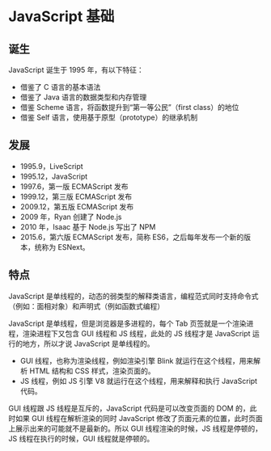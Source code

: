 # JavaScript 基础

## 诞生

JavaScript 诞生于 1995 年，有以下特征：

- 借鉴了 C 语言的基本语法
- 借鉴了 Java 语言的数据类型和内存管理
- 借鉴 Scheme 语言，将函数提升到“第一等公民”（first class）的地位
- 借鉴 Self 语言，使用基于原型（prototype）的继承机制

## 发展

- 1995.9，LiveScript
- 1995.12，JavaScript
- 1997.6，第一版 ECMAScript 发布
- 1999.12，第三版 ECMAScript 发布
- 2009.12，第五版 ECMAScript 发布
- 2009 年，Ryan 创建了 Node.js
- 2010 年，Isaac 基于 Node.js 写出了 NPM
- 2015.6，第六版 ECMAScript 发布，简称 ES6，之后每年发布一个新的版本，统称为 ESNext。

## 特点

JavaScript 是单线程的，动态的弱类型的解释类语言，编程范式同时支持命令式（例如：面相对象）和声明式（例如函数式编程）

JavaScript 是单线程，但是浏览器是多进程的，每个 Tab 页签就是一个渲染进程，渲染进程下又包含 GUI 线程和 JS 线程，此处的 JS 线程才是 JavaScript 运行的地方，所以才说 JavaScript 是单线程的。

- GUI 线程，也称为渲染线程，例如渲染引擎 Blink 就运行在这个线程，用来解析 HTML 结构和 CSS 样式，渲染页面的。
- JS 线程，例如 JS 引擎 V8 就运行在这个线程，用来解释和执行 JavaScript 代码。

GUI 线程跟 JS 线程是互斥的，JavaScript 代码是可以改变页面的 DOM 的，此时如果 GUI 线程在解析渲染的同时 JavaScript 修改了页面元素的位置，此时页面上展示出来的可能就不是最新的。所以 GUI 线程渲染的时候，JS 线程是停顿的，JS 线程在执行的时候，GUI 线程就是停顿的。

